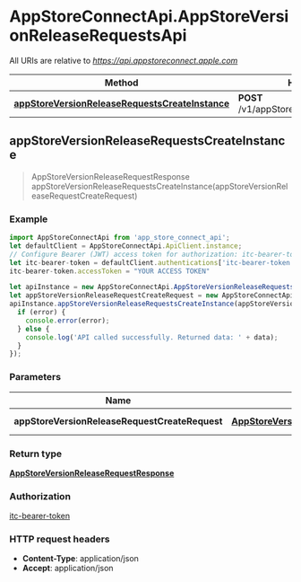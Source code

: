 # AppStoreConnectApi.AppStoreVersionReleaseRequestsApi

All URIs are relative to *https://api.appstoreconnect.apple.com*

Method | HTTP request | Description
------------- | ------------- | -------------
[**appStoreVersionReleaseRequestsCreateInstance**](AppStoreVersionReleaseRequestsApi.md#appStoreVersionReleaseRequestsCreateInstance) | **POST** /v1/appStoreVersionReleaseRequests | 



## appStoreVersionReleaseRequestsCreateInstance

> AppStoreVersionReleaseRequestResponse appStoreVersionReleaseRequestsCreateInstance(appStoreVersionReleaseRequestCreateRequest)



### Example

```javascript
import AppStoreConnectApi from 'app_store_connect_api';
let defaultClient = AppStoreConnectApi.ApiClient.instance;
// Configure Bearer (JWT) access token for authorization: itc-bearer-token
let itc-bearer-token = defaultClient.authentications['itc-bearer-token'];
itc-bearer-token.accessToken = "YOUR ACCESS TOKEN"

let apiInstance = new AppStoreConnectApi.AppStoreVersionReleaseRequestsApi();
let appStoreVersionReleaseRequestCreateRequest = new AppStoreConnectApi.AppStoreVersionReleaseRequestCreateRequest(); // AppStoreVersionReleaseRequestCreateRequest | AppStoreVersionReleaseRequest representation
apiInstance.appStoreVersionReleaseRequestsCreateInstance(appStoreVersionReleaseRequestCreateRequest, (error, data, response) => {
  if (error) {
    console.error(error);
  } else {
    console.log('API called successfully. Returned data: ' + data);
  }
});
```

### Parameters


Name | Type | Description  | Notes
------------- | ------------- | ------------- | -------------
 **appStoreVersionReleaseRequestCreateRequest** | [**AppStoreVersionReleaseRequestCreateRequest**](AppStoreVersionReleaseRequestCreateRequest.md)| AppStoreVersionReleaseRequest representation | 

### Return type

[**AppStoreVersionReleaseRequestResponse**](AppStoreVersionReleaseRequestResponse.md)

### Authorization

[itc-bearer-token](../README.md#itc-bearer-token)

### HTTP request headers

- **Content-Type**: application/json
- **Accept**: application/json


